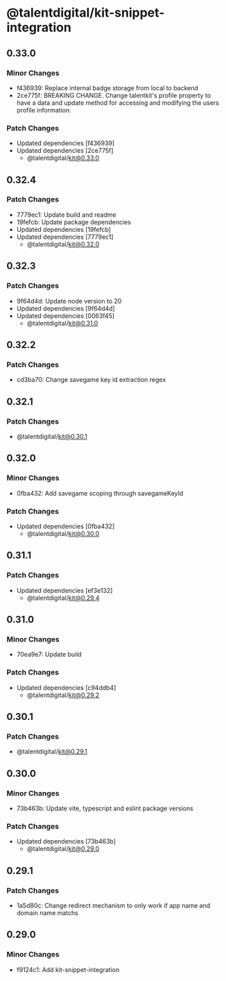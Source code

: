 # @talentdigital/kit-snippet-integration

## 0.33.0

### Minor Changes

- f436939: Replace internal badge storage from local to backend
- 2ce775f: BREAKING CHANGE. Change talentkit's profile property to have a data and update method for accessing and modifying the users profile information.

### Patch Changes

- Updated dependencies [f436939]
- Updated dependencies [2ce775f]
  - @talentdigital/kit@0.33.0

## 0.32.4

### Patch Changes

- 7779ec1: Update build and readme
- 19fefcb: Update package dependencies
- Updated dependencies [19fefcb]
- Updated dependencies [7779ec1]
  - @talentdigital/kit@0.32.0

## 0.32.3

### Patch Changes

- 9f64d4d: Update node version to 20
- Updated dependencies [9f64d4d]
- Updated dependencies [0063f45]
  - @talentdigital/kit@0.31.0

## 0.32.2

### Patch Changes

- cd3ba70: Change savegame key id extraction regex

## 0.32.1

### Patch Changes

- @talentdigital/kit@0.30.1

## 0.32.0

### Minor Changes

- 0fba432: Add savegame scoping through savegameKeyId

### Patch Changes

- Updated dependencies [0fba432]
  - @talentdigital/kit@0.30.0

## 0.31.1

### Patch Changes

- Updated dependencies [ef3e132]
  - @talentdigital/kit@0.29.4

## 0.31.0

### Minor Changes

- 70ea9e7: Update build

### Patch Changes

- Updated dependencies [c94ddb4]
  - @talentdigital/kit@0.29.2

## 0.30.1

### Patch Changes

- @talentdigital/kit@0.29.1

## 0.30.0

### Minor Changes

- 73b463b: Update vite, typescript and eslint package versions

### Patch Changes

- Updated dependencies [73b463b]
  - @talentdigital/kit@0.29.0

## 0.29.1

### Patch Changes

- 1a5d80c: Change redirect mechanism to only work if app name and domain name matchs

## 0.29.0

### Minor Changes

- f9124c1: Add kit-snippet-integration
